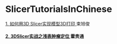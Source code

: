 # SlicerTutorialsInChinese
<a href="https://mp.weixin.qq.com/s?__biz=MzI3MDY4ODA5Mw==&amp;mid=2247483658&amp;idx=1&amp;sn=ad08fe01c61d6999a36f2960b34287ec&amp;chksm=eacc0b38ddbb822e60206afcf0bb67562432bb275463b20ad6ac7d243ccc1429afaa8f2177ea#rd" rel="nofollow noopener">1. 如何用3D Slicer实现模型3D打印 </a> 束旭俊</h4>
<h4>
<a href="https://mp.weixin.qq.com/s?__biz=MzI3MDY4ODA5Mw==&amp;mid=2247483699&amp;idx=1&amp;sn=5bdb822dc7b93d4b0ebde2e8abdebe2d&amp;chksm=eacc0b01ddbb821704929fa61c3d2995ad1aa3e9dfad2ee4d53fcd681ebf4bde6bb43becef08#rd" rel="nofollow noopener">2. 3DSlicer实战之浅表肿瘤定位 </a> 霍贵通</h4>
<h4>
